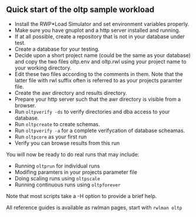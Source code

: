 ## Quick start of the oltp sample workload

 * Install the RWP\*Load Simulator and set environment variables properly.
 * Make sure you have gnuplot and a http server installed and running.
 * If at all possible, create a repository that is not in your database under test.
 * Create a database for your testing.
 * Decide upon a short project name (could be the same as your database) and copy
the two files oltp.env and oltp.rwl using your project name to your working directory.
 * Edit these two files according to the comments in them.
Note that the latter file with rwl suffix often is referred to as your projects paramter file.
 * Create the awr directory and results directory.
 * Prepare your http server such that the awr directory is visible from a browser.
 * Run ```oltpverify -ds``` to verify directories and dba access to your database.
 * Run ```oltpcreate``` to create schemas.
 * Run ```oltpverify -a``` for a complete verifycation of database scheamas.
 * Run ```oltpcore``` as your first run
 * Verify you can browse results from this run

You will now be ready to do real runs that may include:

 * Running ```oltprun``` for individual runs
 * Modifing paramters in your projects parameter file
 * Doing scaling runs using ```oltpscale```
 * Running continuous runs using ```oltpforever```

Note that most scripts take a -H option to provide a brief help.

All reference guides is available as rwlman pages, start with ```rwlman oltp```
